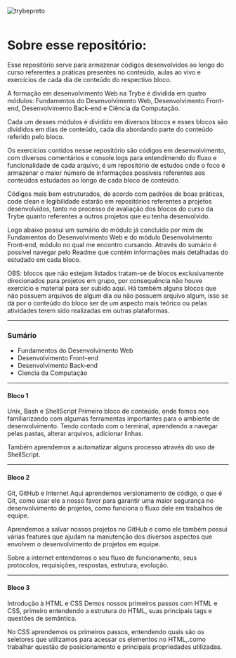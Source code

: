 ![trybepreto](https://user-images.githubusercontent.com/78765220/171918576-b9bf505b-88a2-4286-a38b-fd6164e8c85d.png)

<div align="center">
<img src="https://user-images.githubusercontent.com/78765220/171918576-b9bf505b-88a2-4286-a38b-fd6164e8c85d.png" width="0px" />
</div>

<h1>Sobre esse repositório:</h1>

Esse repositório serve para armazenar códigos desenvolvidos ao longo do curso referentes a práticas presentes no conteúdo, aulas ao vivo e exercícios de cada dia de conteúdo do respectivo bloco.

A formação em desenvolvimento Web na Trybe é dividida em quatro módulos: Fundamentos do Desenvolvimento Web, Desenvolvimento Front-end, Desenvolvimento Back-end e Ciência da Computação.

Cada um desses módulos é dividido em diversos blocos e esses blocos são divididos em dias de conteúdo, cada dia abordando parte do conteúdo referido pelo bloco.

Os exercícios contidos nesse repositório são códigos em desenvolvimento, com diversos comentários e console.logs para entendimendo do fluxo e funcionalidade de cada arquivo, é um repositório de estudos onde o foco é armazenar o maior número de informações possíveis referentes aos conteúdos estudados ao longo de cada bloco de conteúdo.

Códigos mais bem estruturados, de acordo com padrões de boas práticas, code clean e legibilidade estarão em repositórios referentes a projetos desenvolvidos, tanto no processo de avaliação dos blocos do curso da Trybe quanto referentes a outros projetos que eu tenha desenvolvido.

Logo abaixo possui um sumário do módulo já concluído por mim de Fundamentos do Desenvolvimento Web e do módulo Desenvolvimento Front-end, módulo no qual me encontro cursando. Através do sumário é possível navegar pelo Readme que contém informações mais detalhadas do estudado em cada bloco.

OBS: blocos que não estejam listados tratam-se de blocos exclusivamente direcionados para projetos em grupo, por consequência não houve exercício e material para ser subido aqui. Há também alguns blocos que não possuem arquivos de algum dia ou não possuem arquivo algum, isso se dá por o conteúdo do bloco ser de um aspecto mais teórico ou pelas atividades terem sido realizadas em outras plataformas.

<hr>
<h3> Sumário </h3>

* Fundamentos do Desenvolvimento Web
* Desenvolvimento Front-end
* Desenvolvimento Back-end
* Ciencia da Computação

<hr>
<h4>Bloco 1</h4>Unix, Bash e ShellScript
Primeiro bloco de conteúdo, onde fomos nos familiarizando com algumas ferramentas importantes para o ambiente de desenvolvimento. Tendo contado com o terminal, aprendendo a navegar pelas pastas, alterar arquivos, adicionar linhas.

Também aprendemos a automatizar alguns processo através do uso de ShellScript.
<hr>
<h4>Bloco 2</h4>Git, GitHub e Internet
Aqui aprendemos versionamento de código, o que é Git, como usar ele a nosso favor para garantir uma maior segurança no desenvolvimento de projetos, como funciona o fluxo dele em trabalhos de equipe.

Aprendemos a salvar nossos projetos no GitHub e como ele também possui várias features que ajudam na manutenção dos diversos aspectos que envolvem o desenvolvimento de projetos em equipe.

Sobre a internet entendemos o seu fluxo de funcionamento, seus protocolos, requisições, respostas, estrutura, evolução.
<hr>
<h4>Bloco 3</h4>Introdução à HTML e CSS
Demos nossos primeiros passos com HTML e CSS, primeiro entendendo a estrutura do HTML, suas principais tags e questões de semântica.

No CSS aprendemos os primeiros passos, entendendo quais são os seletores que utilizamos para acessar os elementos no HTML,.como trabalhar questão de posicionamento e principais propriedades utilizadas.